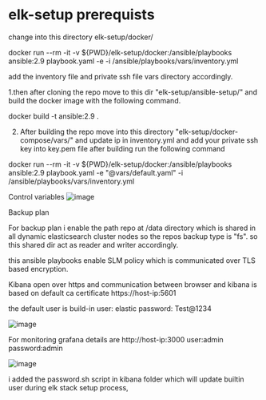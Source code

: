 # elk-setup prerequists

change into this directory elk-setup/docker/

 docker run --rm -it -v ${PWD}/elk-setup/docker:/ansible/playbooks ansible:2.9 playbook.yaml -e -i /ansible/playbooks/vars/inventory.yml

add the inventory file and private ssh file vars directory accordingly. 

1.then after cloning the repo move to this dir "elk-setup/ansible-setup/" and build the docker image with the following command.

  docker build -t ansible:2.9 .

2. After building the repo move into this directory "elk-setup/docker-compose/vars/" and update ip in inventory.yml and add your private ssh key into key.pem file after building run the following command
   
 docker run --rm -it -v ${PWD}/elk-setup/docker:/ansible/playbooks ansible:2.9 playbook.yaml -e "@vars/default.yaml" -i /ansible/playbooks/vars/inventory.yml
 
 
 Control variables
 ![image](https://user-images.githubusercontent.com/47210393/158882978-eb8d17eb-5582-4fbd-bf60-13a04350c487.png)

  
 Backup plan 
 
 For backup plan i enable the path repo at /data directory which is shared in all dynamic elasticsearch cluster nodes so the repos backup type is "fs".
 so this shared dir act as reader and writer accordingly.
 
 this ansible playbooks enable SLM policy which is communicated over TLS based encryption.


Kibana open over https and communication between browser and kibana is based on default ca certificate
https://host-ip:5601

the default user is build-in
user:     elastic
password: Test@1234

![image](https://user-images.githubusercontent.com/47210393/158878886-f38ab84c-a570-45d7-9cea-498c11e2780b.png)

For monitoring grafana details are 
http://host-ip:3000
user:admin
password:admin

![image](https://user-images.githubusercontent.com/47210393/158883492-3fc4e50a-16f2-4004-a609-e242093e2a48.png)

 i added the password.sh script in kibana folder which will update builtin user during elk stack setup process, 
